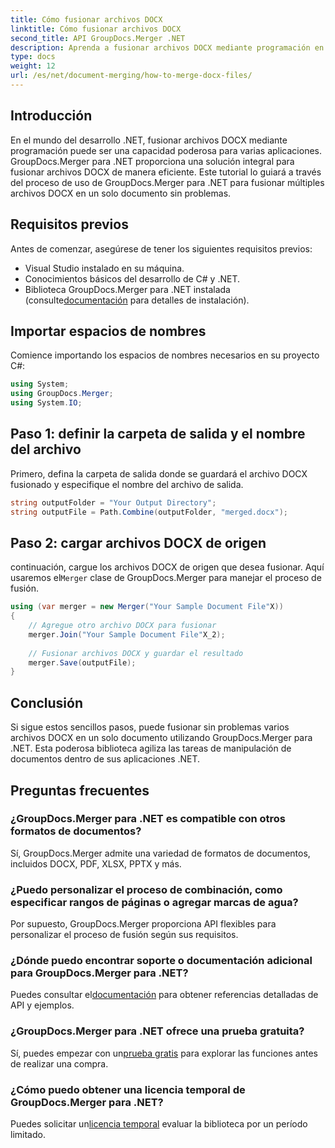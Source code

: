 ```yaml
---
title: Cómo fusionar archivos DOCX
linktitle: Cómo fusionar archivos DOCX
second_title: API GroupDocs.Merger .NET
description: Aprenda a fusionar archivos DOCX mediante programación en .NET usando GroupDocs.Merger, simplificando las tareas de manipulación de documentos de manera eficiente.
type: docs
weight: 12
url: /es/net/document-merging/how-to-merge-docx-files/
---
```

## Introducción
En el mundo del desarrollo .NET, fusionar archivos DOCX mediante programación puede ser una capacidad poderosa para varias aplicaciones. GroupDocs.Merger para .NET proporciona una solución integral para fusionar archivos DOCX de manera eficiente. Este tutorial lo guiará a través del proceso de uso de GroupDocs.Merger para .NET para fusionar múltiples archivos DOCX en un solo documento sin problemas.
## Requisitos previos
Antes de comenzar, asegúrese de tener los siguientes requisitos previos:
- Visual Studio instalado en su máquina.
- Conocimientos básicos del desarrollo de C# y .NET.
-  Biblioteca GroupDocs.Merger para .NET instalada (consulte[documentación](https://reference.groupdocs.com/merger/net/) para detalles de instalación).

## Importar espacios de nombres
Comience importando los espacios de nombres necesarios en su proyecto C#:
```csharp
using System; 
using GroupDocs.Merger;
using System.IO;
```
## Paso 1: definir la carpeta de salida y el nombre del archivo
Primero, defina la carpeta de salida donde se guardará el archivo DOCX fusionado y especifique el nombre del archivo de salida.
```csharp
string outputFolder = "Your Output Directory";
string outputFile = Path.Combine(outputFolder, "merged.docx");
```
## Paso 2: cargar archivos DOCX de origen
 continuación, cargue los archivos DOCX de origen que desea fusionar. Aquí usaremos el`Merger` clase de GroupDocs.Merger para manejar el proceso de fusión.
```csharp
using (var merger = new Merger("Your Sample Document File"X))
{
    // Agregue otro archivo DOCX para fusionar
    merger.Join("Your Sample Document File"X_2);
    
    // Fusionar archivos DOCX y guardar el resultado
    merger.Save(outputFile);
}
```

## Conclusión
Si sigue estos sencillos pasos, puede fusionar sin problemas varios archivos DOCX en un solo documento utilizando GroupDocs.Merger para .NET. Esta poderosa biblioteca agiliza las tareas de manipulación de documentos dentro de sus aplicaciones .NET.
## Preguntas frecuentes
### ¿GroupDocs.Merger para .NET es compatible con otros formatos de documentos?
Sí, GroupDocs.Merger admite una variedad de formatos de documentos, incluidos DOCX, PDF, XLSX, PPTX y más.
### ¿Puedo personalizar el proceso de combinación, como especificar rangos de páginas o agregar marcas de agua?
Por supuesto, GroupDocs.Merger proporciona API flexibles para personalizar el proceso de fusión según sus requisitos.
### ¿Dónde puedo encontrar soporte o documentación adicional para GroupDocs.Merger para .NET?
 Puedes consultar el[documentación](https://reference.groupdocs.com/merger/net/) para obtener referencias detalladas de API y ejemplos.
### ¿GroupDocs.Merger para .NET ofrece una prueba gratuita?
 Sí, puedes empezar con un[prueba gratis](https://releases.groupdocs.com/) para explorar las funciones antes de realizar una compra.
### ¿Cómo puedo obtener una licencia temporal de GroupDocs.Merger para .NET?
 Puedes solicitar un[licencia temporal](https://purchase.groupdocs.com/temporary-license/) evaluar la biblioteca por un período limitado.